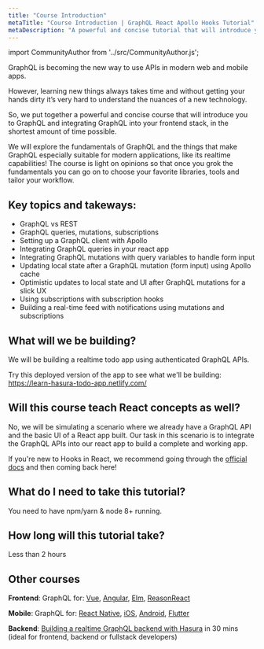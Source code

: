 ```yaml
---
title: "Course Introduction"
metaTitle: "Course Introduction | GraphQL React Apollo Hooks Tutorial"
metaDescription: "A powerful and concise tutorial that will introduce you to GraphQL and integrating GraphQL into your React app with Apollo, in the shortest amount of time possible."
---
```


import CommunityAuthor from '../src/CommunityAuthor.js';

GraphQL is becoming the new way to use APIs in modern web and mobile apps.

However, learning new things always takes time and without getting your hands dirty it’s very hard to understand the nuances of a new technology.

So, we put together a powerful and concise course that will introduce you to GraphQL and integrating GraphQL into your frontend stack, in the shortest amount of time possible.

We will explore the fundamentals of GraphQL and the things that make GraphQL especially suitable for modern applications, like its realtime capabilities! The course is light on opinions so that once you grok the fundamentals you can go on to choose your favorite libraries, tools and tailor your workflow.

## Key topics and takeways:

- GraphQL vs REST
- GraphQL queries, mutations, subscriptions
- Setting up a GraphQL client with Apollo
- Integrating GraphQL queries in your react app
- Integrating GraphQL mutations with query variables to handle form input
- Updating local state after a GraphQL mutation (form input) using Apollo cache
- Optimistic updates to local state and UI after GraphQL mutations for a slick UX
- Using subscriptions with subscription hooks
- Building a real-time feed with notifications using mutations and subscriptions

## What will we be building?
We will be building a realtime todo app using authenticated GraphQL APIs.

Try this deployed version of the app to see what we'll be building:
https://learn-hasura-todo-app.netlify.com/

## Will this course teach React concepts as well?
No, we will be simulating a scenario where we already have a GraphQL API and the basic UI of a React app built. Our task in this scenario is to integrate the GraphQL APIs into our react app to build a complete and working app.

If you're new to Hooks in React, we recommend going through the [official docs](https://reactjs.org/docs/hooks-intro.html) and then coming back here!

## What do I need to take this tutorial?
You need to have npm/yarn & node 8+ running.

## How long will this tutorial take?
Less than 2 hours

## Other courses

**Frontend**: GraphQL for: [Vue](https://learn.hasura.io/graphql/vue), [Angular](https://learn.hasura.io/graphql/angular-apollo), [Elm](https://learn.hasura.io/graphql/elm-graphql), [ReasonReact](https://learn.hasura.io/graphql/reason-react-apollo)

**Mobile**: GraphQL for: [React Native](https://learn.hasura.io/graphql/react-native), [iOS](https://learn.hasura.io/graphql/ios), [Android](https://learn.hasura.io/graphql/android), [Flutter](https://learn.hasura.io/graphql/flutter-graphql)

**Backend**: [Building a realtime GraphQL backend with Hasura](https://learn.hasura.io/graphql/hasura) in 30 mins (ideal for frontend, backend or fullstack developers)

<CommunityAuthor 
    name="Apoorv Vardhan"
    imageUrl="https://graphql-engine-cdn.hasura.io/learn-hasura/assets/graphql-angular/author.jpg"
    twitterUrl="https://twitter.com/vardhanapoorv16"
    githubUrl="https://github.com/vardhanapoorv"
    description="Loves to try out and build new things!"
/>
